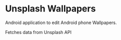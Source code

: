 # Unsplash Wallpapers

Android application to edit Android phone Wallpapers.

Fetches data from Unsplash API
